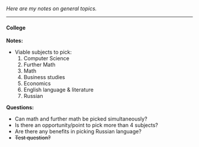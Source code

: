 *Here are my notes on general topics.* 

---

#### College ####
**Notes:**
  - Viable subjects to pick:
    1. Computer Science
    2. Further Math
    3. Math
    4. Business studies
    5. Economics
    6. English language & literature
    7. Russian

**Questions:**
  - Can math and further math be picked simultaneously?
  - Is there an opportunity/point to pick more than 4 subjects?
  - Are there any benefits in picking Russian language?
  - ~~Test question?~~
